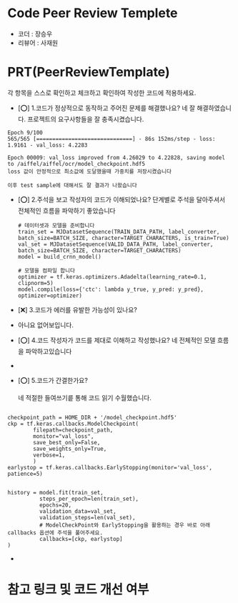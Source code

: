 # Code Peer Review Templete
- 코더 : 장승우
- 리뷰어 : 사재원

# PRT(PeerReviewTemplate)
각 항목을 스스로 확인하고 체크하고 확인하여 작성한 코드에 적용하세요.
- [⭕] 1.코드가 정상적으로 동작하고 주어진 문제를 해결했나요?
  네 잘 해결하였습니다. 프로젝트의 요구사항들을 잘 충족시켰습니다.
```
Epoch 9/100
565/565 [==============================] - 86s 152ms/step - loss: 1.9161 - val_loss: 4.2283

Epoch 00009: val_loss improved from 4.26029 to 4.22828, saving model to /aiffel/aiffel/ocr/model_checkpoint.hdf5
loss 값이 안정적으로 최소값에 도달했을때 가중치를 저장시켰습니다

이후 test sample에 대해서도 잘 결과가 나왔습니다
```

- [⭕] 2.주석을 보고 작성자의 코드가 이해되었나요?
    단계별로 주석을 달아주셔서 전체적인 흐름을 파악하기 좋았습니다
  ```
  # 데이터셋과 모델을 준비합니다
  train_set = MJDatasetSequence(TRAIN_DATA_PATH, label_converter, batch_size=BATCH_SIZE, character=TARGET_CHARACTERS, is_train=True)
  val_set = MJDatasetSequence(VALID_DATA_PATH, label_converter, batch_size=BATCH_SIZE, character=TARGET_CHARACTERS)
  model = build_crnn_model()

  # 모델을 컴파일 합니다
  optimizer = tf.keras.optimizers.Adadelta(learning_rate=0.1, clipnorm=5)
  model.compile(loss={'ctc': lambda y_true, y_pred: y_pred}, optimizer=optimizer)
  ```
  
- [❌] 3.코드가 에러를 유발한 가능성이 있나요?
- 아니요 없어보입니다.

- [⭕] 4.코드 작성자가 코드를 제대로 이해하고 작성했나요?
네 전체적인 모델 흐름을 파악하고있습니다
- 
- [⭕] 5.코드가 간결한가요?

  네 적절한 들여쓰기릍 통해 코드 읽기 수월했습니다.
```

checkpoint_path = HOME_DIR + '/model_checkpoint.hdf5'
ckp = tf.keras.callbacks.ModelCheckpoint(
        filepath=checkpoint_path,
        monitor="val_loss",
        save_best_only=False,
        save_weights_only=True,
        verbose=1,
        )
earlystop = tf.keras.callbacks.EarlyStopping(monitor='val_loss', patience=5)


history = model.fit(train_set,
          steps_per_epoch=len(train_set),
          epochs=20,
          validation_data=val_set,
          validation_steps=len(val_set),
          # ModelCheckPoint와 EarlyStopping을 활용하는 경우 바로 아래 callbacks 옵션에 주석을 풀어주세요.
          callbacks=[ckp, earlystop]
)

```
- 

# 참고 링크 및 코드 개선 여부
